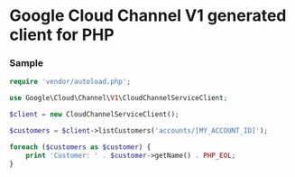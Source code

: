 # Google Cloud Channel V1 generated client for PHP

### Sample

```php
require 'vendor/autoload.php';

use Google\Cloud\Channel\V1\CloudChannelServiceClient;

$client = new CloudChannelServiceClient();

$customers = $client->listCustomers('accounts/[MY_ACCOUNT_ID]');

foreach ($customers as $customer) {
    print 'Customer: ' . $customer->getName() . PHP_EOL;
}
```
